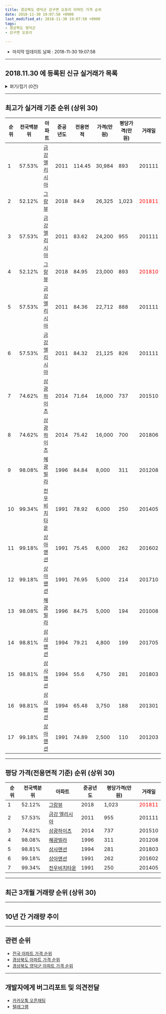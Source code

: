 ```yaml
---
title: 경상북도 영덕군 강구면 오포리 아파트 가격 순위
date: 2018-11-30 19:07:58 +0900
last_modified_at: 2018-11-30 19:07:58 +0900
tags:
- 경상북도 영덕군
- 강구면 오포리

---
```


* 마지막 업데이트 날짜 : 2018-11-30 19:07:58

---

## 2018.11.30 에 등록된 신규 실거래가 목록

<details>
<summary>펴기/접기 (0건)</summary>
<div markdown="1">

|아파트|전국백분위|준공년도|전용면적|가격(만원)|평당가격(만원)|거래일|
|---|---|---|---|---|---|---|
|없음|||||||


</div>
</details>

---

## 최고가 실거래 기준 순위 (상위 30)


|순위|전국백분위|아파트|준공년도|전용면적|가격(만원)|평당가격(만원)|거래일|
|---|---|---|---|---|---|---|---|
|1|57.53%|[금강 엘리시아](https://search.naver.com/search.naver?query=%EA%B2%BD%EC%83%81%EB%B6%81%EB%8F%84+%EC%98%81%EB%8D%95%EA%B5%B0+%EA%B0%95%EA%B5%AC%EB%A9%B4+%EC%98%A4%ED%8F%AC%EB%A6%AC+%EA%B8%88%EA%B0%95+%EC%97%98%EB%A6%AC%EC%8B%9C%EC%95%84)|2011|114.45|30,984|893|201111|
|2|52.12%|[그랑뷰](https://search.naver.com/search.naver?query=%EA%B2%BD%EC%83%81%EB%B6%81%EB%8F%84+%EC%98%81%EB%8D%95%EA%B5%B0+%EA%B0%95%EA%B5%AC%EB%A9%B4+%EC%98%A4%ED%8F%AC%EB%A6%AC+%EA%B7%B8%EB%9E%91%EB%B7%B0)|2018|84.9|26,325|1,023|<span style="color:red">201811</span>|
|3|57.53%|[금강 엘리시아](https://search.naver.com/search.naver?query=%EA%B2%BD%EC%83%81%EB%B6%81%EB%8F%84+%EC%98%81%EB%8D%95%EA%B5%B0+%EA%B0%95%EA%B5%AC%EB%A9%B4+%EC%98%A4%ED%8F%AC%EB%A6%AC+%EA%B8%88%EA%B0%95+%EC%97%98%EB%A6%AC%EC%8B%9C%EC%95%84)|2011|83.62|24,200|955|201111|
|4|52.12%|[그랑뷰](https://search.naver.com/search.naver?query=%EA%B2%BD%EC%83%81%EB%B6%81%EB%8F%84+%EC%98%81%EB%8D%95%EA%B5%B0+%EA%B0%95%EA%B5%AC%EB%A9%B4+%EC%98%A4%ED%8F%AC%EB%A6%AC+%EA%B7%B8%EB%9E%91%EB%B7%B0)|2018|84.95|23,000|893|<span style="color:red">201810</span>|
|5|57.53%|[금강 엘리시아](https://search.naver.com/search.naver?query=%EA%B2%BD%EC%83%81%EB%B6%81%EB%8F%84+%EC%98%81%EB%8D%95%EA%B5%B0+%EA%B0%95%EA%B5%AC%EB%A9%B4+%EC%98%A4%ED%8F%AC%EB%A6%AC+%EA%B8%88%EA%B0%95+%EC%97%98%EB%A6%AC%EC%8B%9C%EC%95%84)|2011|84.36|22,712|888|201111|
|6|57.53%|[금강 엘리시아](https://search.naver.com/search.naver?query=%EA%B2%BD%EC%83%81%EB%B6%81%EB%8F%84+%EC%98%81%EB%8D%95%EA%B5%B0+%EA%B0%95%EA%B5%AC%EB%A9%B4+%EC%98%A4%ED%8F%AC%EB%A6%AC+%EA%B8%88%EA%B0%95+%EC%97%98%EB%A6%AC%EC%8B%9C%EC%95%84)|2011|84.32|21,125|826|201111|
|7|74.62%|[삼광하이츠](https://search.naver.com/search.naver?query=%EA%B2%BD%EC%83%81%EB%B6%81%EB%8F%84+%EC%98%81%EB%8D%95%EA%B5%B0+%EA%B0%95%EA%B5%AC%EB%A9%B4+%EC%98%A4%ED%8F%AC%EB%A6%AC+%EC%82%BC%EA%B4%91%ED%95%98%EC%9D%B4%EC%B8%A0)|2014|71.64|16,000|737|201510|
|8|74.62%|[삼광하이츠](https://search.naver.com/search.naver?query=%EA%B2%BD%EC%83%81%EB%B6%81%EB%8F%84+%EC%98%81%EB%8D%95%EA%B5%B0+%EA%B0%95%EA%B5%AC%EB%A9%B4+%EC%98%A4%ED%8F%AC%EB%A6%AC+%EC%82%BC%EA%B4%91%ED%95%98%EC%9D%B4%EC%B8%A0)|2014|75.42|16,000|700|201806|
|9|98.08%|[혜광빌라](https://search.naver.com/search.naver?query=%EA%B2%BD%EC%83%81%EB%B6%81%EB%8F%84+%EC%98%81%EB%8D%95%EA%B5%B0+%EA%B0%95%EA%B5%AC%EB%A9%B4+%EC%98%A4%ED%8F%AC%EB%A6%AC+%ED%98%9C%EA%B4%91%EB%B9%8C%EB%9D%BC)|1996|84.84|8,000|311|201208|
|10|99.34%|[천우비치타운](https://search.naver.com/search.naver?query=%EA%B2%BD%EC%83%81%EB%B6%81%EB%8F%84+%EC%98%81%EB%8D%95%EA%B5%B0+%EA%B0%95%EA%B5%AC%EB%A9%B4+%EC%98%A4%ED%8F%AC%EB%A6%AC+%EC%B2%9C%EC%9A%B0%EB%B9%84%EC%B9%98%ED%83%80%EC%9A%B4)|1991|78.92|6,000|250|201405|
|11|99.18%|[상아맨션](https://search.naver.com/search.naver?query=%EA%B2%BD%EC%83%81%EB%B6%81%EB%8F%84+%EC%98%81%EB%8D%95%EA%B5%B0+%EA%B0%95%EA%B5%AC%EB%A9%B4+%EC%98%A4%ED%8F%AC%EB%A6%AC+%EC%83%81%EC%95%84%EB%A7%A8%EC%85%98)|1991|75.45|6,000|262|201602|
|12|99.18%|[상아맨션](https://search.naver.com/search.naver?query=%EA%B2%BD%EC%83%81%EB%B6%81%EB%8F%84+%EC%98%81%EB%8D%95%EA%B5%B0+%EA%B0%95%EA%B5%AC%EB%A9%B4+%EC%98%A4%ED%8F%AC%EB%A6%AC+%EC%83%81%EC%95%84%EB%A7%A8%EC%85%98)|1991|76.95|5,000|214|201710|
|13|98.08%|[혜광빌라](https://search.naver.com/search.naver?query=%EA%B2%BD%EC%83%81%EB%B6%81%EB%8F%84+%EC%98%81%EB%8D%95%EA%B5%B0+%EA%B0%95%EA%B5%AC%EB%A9%B4+%EC%98%A4%ED%8F%AC%EB%A6%AC+%ED%98%9C%EA%B4%91%EB%B9%8C%EB%9D%BC)|1996|84.75|5,000|194|201008|
|14|98.81%|[삼사맨션](https://search.naver.com/search.naver?query=%EA%B2%BD%EC%83%81%EB%B6%81%EB%8F%84+%EC%98%81%EB%8D%95%EA%B5%B0+%EA%B0%95%EA%B5%AC%EB%A9%B4+%EC%98%A4%ED%8F%AC%EB%A6%AC+%EC%82%BC%EC%82%AC%EB%A7%A8%EC%85%98)|1994|79.21|4,800|199|201705|
|15|98.81%|[삼사맨션](https://search.naver.com/search.naver?query=%EA%B2%BD%EC%83%81%EB%B6%81%EB%8F%84+%EC%98%81%EB%8D%95%EA%B5%B0+%EA%B0%95%EA%B5%AC%EB%A9%B4+%EC%98%A4%ED%8F%AC%EB%A6%AC+%EC%82%BC%EC%82%AC%EB%A7%A8%EC%85%98)|1994|55.6|4,750|281|201803|
|16|98.81%|[삼사맨션](https://search.naver.com/search.naver?query=%EA%B2%BD%EC%83%81%EB%B6%81%EB%8F%84+%EC%98%81%EB%8D%95%EA%B5%B0+%EA%B0%95%EA%B5%AC%EB%A9%B4+%EC%98%A4%ED%8F%AC%EB%A6%AC+%EC%82%BC%EC%82%AC%EB%A7%A8%EC%85%98)|1994|65.48|3,750|188|201301|
|17|99.18%|[상아맨션](https://search.naver.com/search.naver?query=%EA%B2%BD%EC%83%81%EB%B6%81%EB%8F%84+%EC%98%81%EB%8D%95%EA%B5%B0+%EA%B0%95%EA%B5%AC%EB%A9%B4+%EC%98%A4%ED%8F%AC%EB%A6%AC+%EC%83%81%EC%95%84%EB%A7%A8%EC%85%98)|1991|74.89|2,500|110|201203|


---

## 평당 가격(전용면적 기준) 순위 (상위 30)


|순위|전국백분위|아파트|준공년도|평당가격(만원)|거래일|
|---|---|---|---|---|---|
|1|52.12%|[그랑뷰](https://search.naver.com/search.naver?query=%EA%B2%BD%EC%83%81%EB%B6%81%EB%8F%84+%EC%98%81%EB%8D%95%EA%B5%B0+%EA%B0%95%EA%B5%AC%EB%A9%B4+%EC%98%A4%ED%8F%AC%EB%A6%AC+%EA%B7%B8%EB%9E%91%EB%B7%B0)|2018|1,023|<span style="color:red">201811</span>|
|2|57.53%|[금강 엘리시아](https://search.naver.com/search.naver?query=%EA%B2%BD%EC%83%81%EB%B6%81%EB%8F%84+%EC%98%81%EB%8D%95%EA%B5%B0+%EA%B0%95%EA%B5%AC%EB%A9%B4+%EC%98%A4%ED%8F%AC%EB%A6%AC+%EA%B8%88%EA%B0%95+%EC%97%98%EB%A6%AC%EC%8B%9C%EC%95%84)|2011|955|201111|
|3|74.62%|[삼광하이츠](https://search.naver.com/search.naver?query=%EA%B2%BD%EC%83%81%EB%B6%81%EB%8F%84+%EC%98%81%EB%8D%95%EA%B5%B0+%EA%B0%95%EA%B5%AC%EB%A9%B4+%EC%98%A4%ED%8F%AC%EB%A6%AC+%EC%82%BC%EA%B4%91%ED%95%98%EC%9D%B4%EC%B8%A0)|2014|737|201510|
|4|98.08%|[혜광빌라](https://search.naver.com/search.naver?query=%EA%B2%BD%EC%83%81%EB%B6%81%EB%8F%84+%EC%98%81%EB%8D%95%EA%B5%B0+%EA%B0%95%EA%B5%AC%EB%A9%B4+%EC%98%A4%ED%8F%AC%EB%A6%AC+%ED%98%9C%EA%B4%91%EB%B9%8C%EB%9D%BC)|1996|311|201208|
|5|98.81%|[삼사맨션](https://search.naver.com/search.naver?query=%EA%B2%BD%EC%83%81%EB%B6%81%EB%8F%84+%EC%98%81%EB%8D%95%EA%B5%B0+%EA%B0%95%EA%B5%AC%EB%A9%B4+%EC%98%A4%ED%8F%AC%EB%A6%AC+%EC%82%BC%EC%82%AC%EB%A7%A8%EC%85%98)|1994|281|201803|
|6|99.18%|[상아맨션](https://search.naver.com/search.naver?query=%EA%B2%BD%EC%83%81%EB%B6%81%EB%8F%84+%EC%98%81%EB%8D%95%EA%B5%B0+%EA%B0%95%EA%B5%AC%EB%A9%B4+%EC%98%A4%ED%8F%AC%EB%A6%AC+%EC%83%81%EC%95%84%EB%A7%A8%EC%85%98)|1991|262|201602|
|7|99.34%|[천우비치타운](https://search.naver.com/search.naver?query=%EA%B2%BD%EC%83%81%EB%B6%81%EB%8F%84+%EC%98%81%EB%8D%95%EA%B5%B0+%EA%B0%95%EA%B5%AC%EB%A9%B4+%EC%98%A4%ED%8F%AC%EB%A6%AC+%EC%B2%9C%EC%9A%B0%EB%B9%84%EC%B9%98%ED%83%80%EC%9A%B4)|1991|250|201405|


---

## 최근 3개월 거래량 순위 (상위 30)


<div style="width:100%;">
    <canvas id="deal_count_ranking" height="250"></canvas>
</div>


<script>
new Chart(document.getElementById("deal_count_ranking"), {
    type: 'horizontalBar',
    data: {
        labels: ['그랑뷰', '천우비치타운', '삼광하이츠'],
        datasets: [{
            label: '실거래 수',
            data: [2, 1, 1],
            borderColor: "rgba(255, 0, 128, 1)",
            backgroundColor: "rgba(255, 0, 128, 0.5)",
            fill: false,
        }]
    },
    options: {
        responsive: true,
        title: {
            display: true,
            text: '최근 3개월 거래량 순위'
        },
        tooltips: {
            mode: 'index',
            intersect: false,
            callbacks: {
                title: function(tooltipItems, data) {
                    return "실거래 수:";
                },
                label: function(tooltipItem, data) {
                    return data.labels[tooltipItem.index] + ": " + tooltipItem.xLabel;
                }
            }
        },
        hover: {
            mode: 'nearest',
            intersect: true
        },
        scales: {
            xAxes: [{
                display: true,
                scaleLabel: {
                    display: true,
                    labelString: '실거래 수'
                },
                ticks: {
                    suggestedMin: 0,
                }
            }],
            yAxes: [{
                display: true,
                ticks: {
                    autoSkip: false,
                    callback: function(value, index, values) {
                        if (value.length > 15)
                            return value.substr(0, 13) + "...";
                        else
                            return value;
                    }
                },
                scaleLabel: {
                    display: false,
                }
            }]
        }
    }
});

</script>


---

## 10년 간 거래량 추이


<div style="width:100%;">
    <canvas id="deal_progress" height="250"></canvas>
</div>

<script>
new Chart(document.getElementById("deal_progress"), {
    type: 'line',
    data: {
        labels: ['200811','200812','200901','200902','200903','200904','200905','200906','200907','200908','200909','200910','200911','200912','201001','201002','201003','201004','201005','201006','201007','201008','201009','201010','201011','201012','201101','201102','201103','201104','201105','201106','201107','201108','201109','201110','201111','201112','201201','201202','201203','201204','201205','201206','201207','201208','201209','201210','201211','201212','201301','201302','201303','201304','201305','201306','201307','201308','201309','201310','201311','201312','201401','201402','201403','201404','201405','201406','201407','201408','201409','201410','201411','201412','201501','201502','201503','201504','201505','201506','201507','201508','201509','201510','201511','201512','201601','201602','201603','201604','201605','201606','201607','201608','201609','201610','201611','201612','201701','201702','201703','201704','201705','201706','201707','201708','201709','201710','201711','201712','201801','201802','201803','201804','201805','201806','201807','201808','201809','201810','201811'],
        datasets: [{
            label: '실거래 수',
            pointRadius: 1,
            data: [1, 0, 0, 0, 0, 0, 0, 0, 0, 0, 1, 1, 0, 0, 0, 0, 1, 2, 0, 2, 0, 1, 0, 1, 2, 1, 0, 2, 0, 2, 1, 0, 1, 1, 1, 0, 11, 1, 1, 0, 1, 1, 1, 0, 1, 1, 0, 1, 2, 0, 1, 0, 0, 0, 0, 0, 0, 0, 0, 1, 0, 0, 0, 1, 1, 0, 2, 0, 1, 2, 0, 2, 0, 7, 0, 0, 4, 1, 5, 2, 3, 5, 0, 3, 0, 1, 1, 2, 0, 3, 1, 1, 1, 1, 0, 2, 0, 0, 1, 0, 0, 0, 1, 0, 0, 1, 0, 3, 2, 0, 0, 0, 1, 0, 0, 3, 0, 0, 0, 2, 2],
            borderColor: "rgba(255, 201, 14, 1)",
            backgroundColor: "rgba(255, 201, 14, 0.5)",
            fill: true,
        }]
    },
    options: {
        responsive: true,
        title: {
            display: true,
            text: '10년간 거래량 추이'
        },
        tooltips: {
            mode: 'index',
            intersect: false,
        },
        hover: {
            mode: 'nearest',
            intersect: true
        },
        scales: {
            xAxes: [{
                display: true,
                scaleLabel: {
                    display: true,
                    labelString: '년/월'
                }
            }],
            yAxes: [{
                display: true,
                ticks: {
                    suggestedMin: 0,
                },
                scaleLabel: {
                    display: true,
                    labelString: '실거래 수'
                }
            }]
        }
    }
});

</script>


---

## 관련 순위

- [전국 아파트 가격 순위](https://inasie.github.io/apt-ranking/전국)
- [경상북도 아파트 가격 순위](https://inasie.github.io/apt-ranking/경상북도)
- [경상북도 영덕군 아파트 가격 순위](https://inasie.github.io/apt-ranking/경상북도-영덕군)


---

## 개발자에게 버그리포트 및 의견전달

- [카카오톡 오픈채팅](https://open.kakao.com/o/gLJUAP4)
- [텔레그램](https://t.me/inasie)

